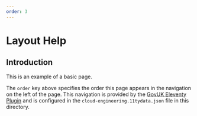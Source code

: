 ```yaml
---
order: 3
---
```


# Layout Help

## Introduction

This is an example of a basic page.

The `order` key above specifies the order this page appears in the navigation on the left of the page.
This navigation is provided by the [GovUK Eleventy Plugin][1] and is configured in the `cloud-engineering.11tydata.json` file in this directory.

[1]: https://x-govuk.github.io/govuk-eleventy-plugin/layouts/sub-navigation/
